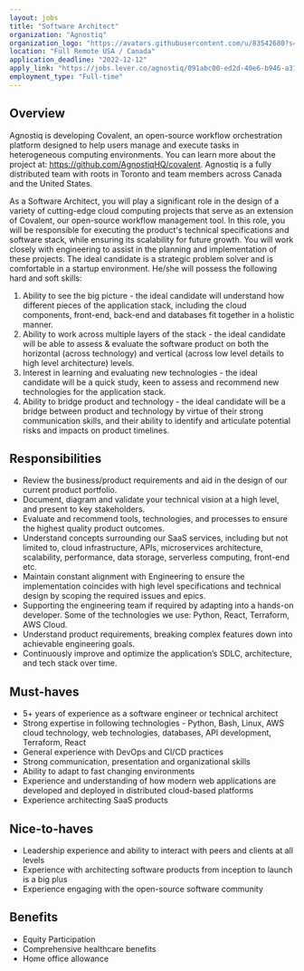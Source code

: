 ```yaml
---
layout: jobs
title: "Software Architect"
organization: "Agnostiq"
organization_logo: "https://avatars.githubusercontent.com/u/83542680?s=200&v=4"
location: "Full Remote USA / Canada"
application_deadline: "2022-12-12"
apply_link: "https://jobs.lever.co/agnostiq/091abc00-ed2d-40e6-b946-a3103ca2b620"
employment_type: "Full-time"
---
```


## Overview

Agnostiq is developing Covalent, an open-source workflow orchestration platform designed to help users manage and execute tasks in heterogeneous computing environments. You can learn more about the project at: https://github.com/AgnostiqHQ/covalent.  Agnostiq is a fully distributed team with roots in Toronto and team members across Canada and the United States.

As a Software Architect, you will play a significant role in the design of a variety of cutting-edge cloud computing projects that serve as an extension of Covalent, our open-source workflow management tool. In this role, you will be responsible for executing the product's technical specifications and software stack, while ensuring its scalability for future growth. You will work closely with engineering to assist in the planning and implementation of these projects. The ideal candidate is a strategic problem solver and is comfortable in a startup environment. He/she will possess the following hard and soft skills:

1. Ability to see the big picture - the ideal candidate will understand how different pieces of the application stack, including the cloud components, front-end, back-end and databases fit together in a holistic manner.
2. Ability to work across multiple layers of the stack - the ideal candidate will be able to assess & evaluate the software product on both the horizontal (across technology) and vertical (across low level details to high level architecture) levels.
3. Interest in learning and evaluating new technologies - the ideal candidate will be a quick study, keen to assess and recommend new technologies for the application stack.
4. Ability to bridge product and technology - the ideal candidate will be a bridge between product and technology by virtue of their strong communication skills, and their ability to identify and articulate potential risks and impacts on product timelines.

## Responsibilities

- Review the business/product requirements and aid in the design of our current product portfolio.
- Document, diagram and validate your technical vision at a high level, and present to key stakeholders.
- Evaluate and recommend tools, technologies, and processes to ensure the highest quality product outcomes.
- Understand concepts surrounding our SaaS services, including but not limited to, cloud infrastructure, APIs, microservices architecture, scalability, performance, data storage, serverless computing, front-end etc.
- Maintain constant alignment with Engineering to ensure the implementation coincides with high level specifications and technical design by scoping the required issues and epics.
- Supporting the engineering team if required by adapting into a hands-on developer. Some of the technologies we use: Python, React, Terraform, AWS Cloud.
- Understand product requirements, breaking complex features down into achievable engineering goals.
- Continuously improve and optimize the application’s SDLC, architecture, and tech stack over time.

## Must-haves

- 5+ years of experience as a software engineer or technical architect
- Strong expertise in following technologies - Python, Bash, Linux, AWS cloud technology, web technologies, databases, API development, Terraform, React
- General experience with DevOps and CI/CD practices
- Strong communication, presentation and organizational skills
- Ability to adapt to fast changing environments
- Experience and understanding of how modern web applications are developed and deployed in distributed cloud-based platforms
- Experience architecting SaaS products

## Nice-to-haves

- Leadership experience and ability to interact with peers and clients at all levels
- Experience with architecting software products from inception to launch is a big plus
- Experience engaging with the open-source software community

## Benefits

- Equity Participation
- Comprehensive healthcare benefits
- Home office allowance
